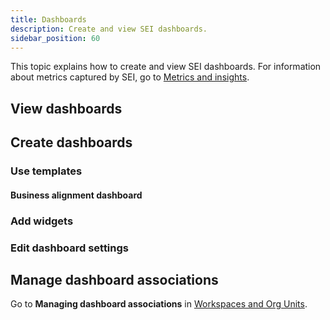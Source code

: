 ```yaml
---
title: Dashboards
description: Create and view SEI dashboards.
sidebar_position: 60
---
```


This topic explains how to create and view SEI dashboards. For information about metrics captured by SEI, go to [Metrics and insights](/docs/category/metrics-and-insights).

## View dashboards

## Create dashboards

### Use templates

#### Business alignment dashboard

### Add widgets

### Edit dashboard settings

## Manage dashboard associations

Go to **Managing dashboard associations** in [Workspaces and Org Units](/docs/category/workspaces-and-org-units).
